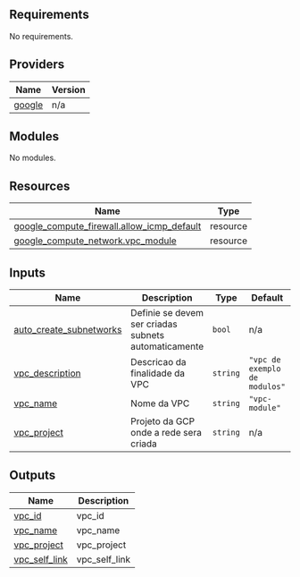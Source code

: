 ## Requirements

No requirements.

## Providers

| Name | Version |
|------|---------|
| <a name="provider_google"></a> [google](#provider\_google) | n/a |

## Modules

No modules.

## Resources

| Name | Type |
|------|------|
| [google_compute_firewall.allow_icmp_default](https://registry.terraform.io/providers/hashicorp/google/latest/docs/resources/compute_firewall) | resource |
| [google_compute_network.vpc_module](https://registry.terraform.io/providers/hashicorp/google/latest/docs/resources/compute_network) | resource |

## Inputs

| Name | Description | Type | Default | Required |
|------|-------------|------|---------|:--------:|
| <a name="input_auto_create_subnetworks"></a> [auto\_create\_subnetworks](#input\_auto\_create\_subnetworks) | Definie se devem ser criadas subnets automaticamente | `bool` | n/a | yes |
| <a name="input_vpc_description"></a> [vpc\_description](#input\_vpc\_description) | Descricao da finalidade da VPC | `string` | `"vpc de exemplo de modulos"` | no |
| <a name="input_vpc_name"></a> [vpc\_name](#input\_vpc\_name) | Nome da VPC | `string` | `"vpc-module"` | no |
| <a name="input_vpc_project"></a> [vpc\_project](#input\_vpc\_project) | Projeto da GCP onde a rede sera criada | `string` | n/a | yes |

## Outputs

| Name | Description |
|------|-------------|
| <a name="output_vpc_id"></a> [vpc\_id](#output\_vpc\_id) | vpc\_id |
| <a name="output_vpc_name"></a> [vpc\_name](#output\_vpc\_name) | vpc\_name |
| <a name="output_vpc_project"></a> [vpc\_project](#output\_vpc\_project) | vpc\_project |
| <a name="output_vpc_self_link"></a> [vpc\_self\_link](#output\_vpc\_self\_link) | vpc\_self\_link |

